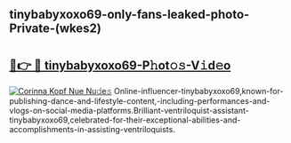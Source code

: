 ## tinybabyxoxo69-only-fans​-leaked-photo​-Private-(wkes2)


# <h2><a href="https://mediaupload.pro?title=tinybabyxoxo69&ref=git">🔗👉 🔴 tinybabyxoxo69-P𝚑ot𝚘𝚜-V𝚒d𝚎o</a></h2>

[![Corinna Kopf Nue Nu𝚍e𝚜](https://i.imgur.com/0qMVB7G.gif)](https://mediaupload.pro?title=tinybabyxoxo69&ref=git)
Online-influencer-tinybabyxoxo69,known-for-publishing-dance-and-lifestyle-content,-including-performances-and-vlogs-on-social-media-platforms.Brilliant-ventriloquist-assistant-tinybabyxoxo69,celebrated-for-their-exceptional-abilities-and-accomplishments-in-assisting-ventriloquists.  
